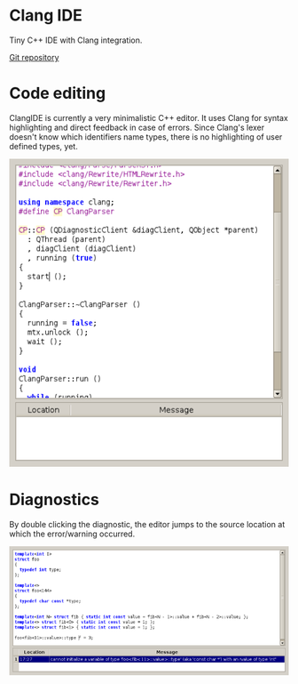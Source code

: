 Clang IDE
=========

Tiny C++ IDE with Clang integration.

[Git repository](https://github.com/pippijn/clangide)

Code editing
============

ClangIDE is currently a very minimalistic C++ editor. It uses Clang for syntax
highlighting and direct feedback in case of errors. Since Clang's lexer
doesn't know which identifiers name types, there is no highlighting of user
defined types, yet.

![Code](doc/images/code.png)


Diagnostics
===========

By double clicking the diagnostic, the editor jumps to the source location at
which the error/warning occurred.

![Type checking](doc/images/typecheck.png)
